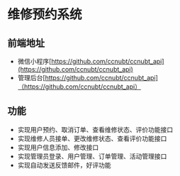 # 维修预约系统
## 前端地址
* 微信小程序[https://github.com/ccnubt/ccnubt_api](https://github.com/ccnubt/ccnubt_api)
* 管理后台[https://github.com/ccnubt/ccnubt_api]（https://github.com/ccnubt/ccnubt_api）

## 功能
* 实现用户预约、取消订单、查看维修状态、评价功能接口
* 实现维修人员接单、更改维修状态、查看评价功能接口
* 实现用户信息添加、修改接口
* 实现管理员登录、用户管理、订单管理、活动管理接口
* 实现自动发送反馈邮件，好评功能